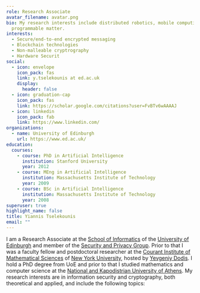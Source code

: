 ```yaml
---
role: Research Associate
avatar_filename: avatar.png
bio: My research interests include distributed robotics, mobile computing and
  programmable matter.
interests:
  - Secure/end-to-end encrypted messaging
  - Blockchain technologies
  - Non-malleable cryptrography
  - Hardware Securit
social:
  - icon: envelope
    icon_pack: fas
    link: y.tselekounis at ed.ac.uk
    display:
      header: false
  - icon: graduation-cap
    icon_pack: fas
    link: https://scholar.google.com/citations?user=FvBTv6wAAAAJ
  - icon: linkedin
    icon_pack: fab
    link: https://www.linkedin.com/
organizations:
  - name: University of Edinburgh
    url: https://www.ed.ac.uk/
education:
  courses:
    - course: PhD in Artificial Intelligence
      institution: Stanford University
      year: 2012
    - course: MEng in Artificial Intelligence
      institution: Massachusetts Institute of Technology
      year: 2009
    - course: BSc in Artificial Intelligence
      institution: Massachusetts Institute of Technology
      year: 2008
superuser: true
highlight_name: false
title: Yiannis Tselekounis
email: ""
---
```

I am a Research Associate at the [School of Informatics](http://www.ed.ac.uk/schools-departments/informatics) of the [University of Edinburgh](http://www.ed.ac.uk/) and member of the [Security and Privacy Group](http://web.inf.ed.ac.uk/security-privacy). Prior to that I was a faculty fellow and postdoctoral researcher at the [Courant Institute of Mathematical Sciences](https://www.courant.nyu.edu/) of [New York University](https://www.nyu.edu/), hosted by [Yevgeniy Dodis](https://cs.nyu.edu/~dodis/). I hold a PhD degree from UoE and prior to that I studied mathematics and computer science at the [National and Kapodistrian University of Athens](https://en.uoa.gr/). My research interests are in information security and cryptography, both theoretical and applied, and include the following topics: